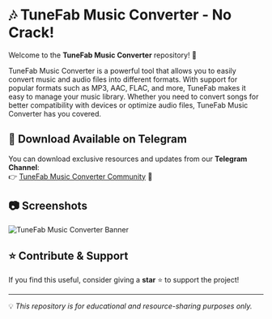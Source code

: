 # 🎶 TuneFab Music Converter - No Crack!

Welcome to the **TuneFab Music Converter** repository! 🚀

TuneFab Music Converter is a powerful tool that allows you to easily convert music and audio files into different formats. With support for popular formats such as MP3, AAC, FLAC, and more, TuneFab makes it easy to manage your music library. Whether you need to convert songs for better compatibility with devices or optimize audio files, TuneFab Music Converter has you covered.

## 📌 Download Available on Telegram
You can download exclusive resources and updates from our **Telegram Channel**:  
👉 [TuneFab Music Converter Community](https://t.me/tunefab_music_converter) 📢

## 📷 Screenshots
![TuneFab Music Converter Banner](https://via.placeholder.com/800x400.png?text=TuneFab+Music+Converter+Resources)

## ⭐ Contribute & Support
If you find this useful, consider giving a **star** ⭐ to support the project! 

---
💡 *This repository is for educational and resource-sharing purposes only.*
